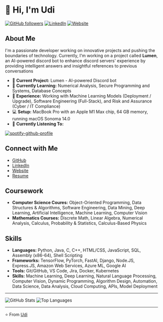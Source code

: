 # 👋 Hi, I'm Udi

[![GitHub followers](https://img.shields.io/github/followers/udiverma?label=Follow&style=social)](https://github.com/udiverma)
[![LinkedIn](https://img.shields.io/badge/LinkedIn-Connect-blue)](https://www.linkedin.com/in/udiverma/)
[![Website](https://img.shields.io/badge/Website-Visit-red)](https://uverma.com/)

## About Me
I'm a passionate developer working on innovative projects and pushing the boundaries of technology. Currently, I'm working on a project called **Lumen**, an AI-powered discord bot to enhance discord servers' experience by providing intelligent answers and insightful references to previous conversations

- 🔭  **Current Project:** Lumen - AI-powered Discord bot
- 🌱  **Currently Learning:** Numerical Analysis, Secure Programming and Systems, Database Concepts
- 💼  **Experience:** Working with Machine Learning Models (Deployment / Upgrade), Software Engineering (Full-Stack), and Risk and Assurance (Cyber / IT Compliance)
- 💻  **Setup:** MacBook Pro with an Apple M1 Max chip, 64 GB memory, running macOS Sonoma 14.0
- 🎵  **Currently Listening To:**

[![spotify-github-profile](https://spotify-github-profile.vercel.app/api/view?uid=31pvupmeyitdfxinletrg236qkny&cover_image=true&theme=natemoo-re&show_offline=true&background_color=0d1118&interchange=true&bar_color=53b14f&bar_color_cover=true)](https://spotify-github-profile.vercel.app/api/view?uid=31pvupmeyitdfxinletrg236qkny&redirect=true)

<!---
## Projects
<- [LiveCensor](https://github.com/udiverma/LiveCensor) - Advanced live video censoring tool>
<- [Voice Encryption for Calls](https://github.com/udiverma/VoiceEncryption) - Ensuring secure voice communication>
-->

## Connect with Me
- [GitHub](https://github.com/udiverma)
- [LinkedIn](https://www.linkedin.com/in/udiverma/)
- [Website](https://uverma.com/)
- [Resume](https://github.com/udiverma/assets/blob/d4685f0853dd5e13a2360eae85406ec19f7d8467/Udit_Resume_ML_Fall_2024.pdf)

## Coursework
- **Computer Science Coures:** Object-Oriented Programming, Data Structures & Algorithms, Software Engineering, Data Mining, Deep Learning, Artificial Intelligence, Machine Learning, Computer Vision
- **Mathematics Courses:** Discrete Math, Linear Algebra, Numerical Analysis, Calculus, Probability & Statistics, Calculus-Based Physics

## Skills
- **Languages:** Python, Java, C, C++, HTML/CSS, JavaScript, SQL, Assembly (x86-64), Shell Scripting
- **Frameworks:** TensorFlow, PyTorch, FastAI, Django, Node.JS, Express.JS, Amazon Web Services, Azure ML, Google AI
- **Tools:** Git/GitHub, VS Code, Jira, Docker, Kubernetes
- **Skills:** Machine Learning, Deep Learning, Natural Language Processing, Computer Vision, Dynamic Programming, Algorithm Design, Automation, Data Science, Data Analysis, Cloud Computing, APIs, Model Deployment

---

![GitHub Stats](https://github-readme-stats.vercel.app/api?username=udiverma&show_icons=true&theme=radical)
![Top Languages](https://github-readme-stats.vercel.app/api/top-langs/?username=udiverma&layout=compact&theme=radical)

<!--
## Let's Collaborate!
I'm always open to new projects and ideas. Feel free to reach out to me via [LinkedIn](https://www.linkedin.com/in/udiverma/) or visit my [website](https://uverma.com/) for more information.

## Fun Fact
I love exploring new technologies and applying them to solve real-world problems. When I'm not coding, you can find me listening to music or taking a class on something new.
-->
---

⭐️ From [Udi](https://github.com/udiverma)
